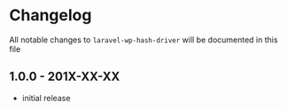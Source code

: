 # Changelog

All notable changes to `laravel-wp-hash-driver` will be documented in this file

## 1.0.0 - 201X-XX-XX

- initial release
